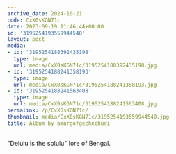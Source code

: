 ```yaml
---
archive_date: 2024-10-21
code: CxX0sKGN71c
date: 2023-09-19 11:46:44+00:00
id: '3195254193559944540'
layout: post
media:
- id: '3195254188392435198'
  type: image
  url: media/CxX0sKGN71c/3195254188392435198.jpg
- id: '3195254188241358193'
  type: image
  url: media/CxX0sKGN71c/3195254188241358193.jpg
- id: '3195254188241563408'
  type: image
  url: media/CxX0sKGN71c/3195254188241563408.jpg
permalink: /p/CxX0sKGN71c/
thumbnail: media/CxX0sKGN71c/3195254193559944540.jpg
title: Album by amargofgechechuri
---
```


"Delulu is the solulu" lore of Bengal.